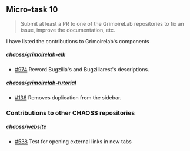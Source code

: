 ## Micro-task 10

> Submit at least a PR to one of the GrimoireLab repositories to fix an issue, improve the documentation, etc.
> 
I have listed the contributions to Grimoirelab's components

##### [chaoss/grimoirelab-elk](https://github.com/chaoss/grimoirelab-elk)

- [#974](https://github.com/chaoss/grimoirelab-elk/pull/974) Reword Bugzilla's and Bugzillarest's descriptions.

##### [chaoss/grimoirelab-tutorial](https://github.com/chaoss/grimoirelab-tutorial)
- [#136](https://github.com/chaoss/grimoirelab-tutorial/pull/136) Removes duplication from the sidebar.

### Contributions to other CHAOSS repositories

##### [chaoss/website](https://github.com/chaoss/website)
- [#538](https://github.com/chaoss/website/pull/538) Test for opening external links in new tabs
